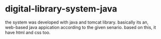 # digital-library-system-java
the system was developed with java and tomcat library. basically its an, web-based java appication according to the given senario. based on this, it have html and css too.
